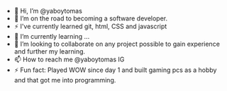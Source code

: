 - 👋 Hi, I’m @yaboytomas
- 👀 I’m on the road to becoming a software developer.
- ⚡  I've currently learned git, html, CSS and javascript
- 🌱 I’m currently learning ...
- 💞️ I’m looking to collaborate on any project possible to gain experience and further my learning.
- 📫 How to reach me @yaboytomas IG 
- ⚡ Fun fact: Played WOW since day 1 and built gaming pcs as a hobby and that got me into programming. 

<!---
yaboytomas/yaboytomas is a ✨ special ✨ repository because its `README.md` (this file) appears on your GitHub profile.
You can click the Preview link to take a look at your changes.
--->
